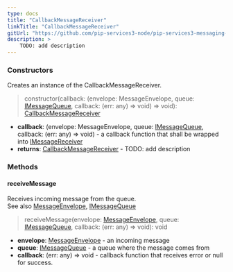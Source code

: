 ```yaml
---
type: docs
title: "CallbackMessageReceiver"
linkTitle: "CallbackMessageReceiver"
gitUrl: "https://github.com/pip-services3-node/pip-services3-messaging-node"
description: >
    TODO: add description
---
```


### Constructors
Creates an instance of the CallbackMessageReceiver.

> constructor(callback: (envelope: MessageEnvelope, queue: [IMessageQueue](../imessage_queue), callback: (err: any) => void) => void): [CallbackMessageReceiver]()

- **callback**: (envelope: MessageEnvelope, queue: [IMessageQueue](../imessage_queue), callback: (err: any) => void) -  a callback function that shall be wrapped into [IMessageReceiver](../imessage_receiver)
- **returns**: [CallbackMessageReceiver]() - TODO: add description

### Methods

#### receiveMessage
Receives incoming message from the queue.  
See also [MessageEnvelope](../message_envelope), [IMessageQueue](../imessage_queue)

> receiveMessage(envelope: [MessageEnvelope](../message_envelope), queue: [IMessageQueue](../imessage_queue), callback: (err: any) => void): void

- **envelope**: [MessageEnvelope](../message_envelope) - an incoming message
- **queue**: [IMessageQueue](../imessage_queue) - a queue where the message comes from
- **callback**: (err: any) => void - callback function that receives error or null for success.
